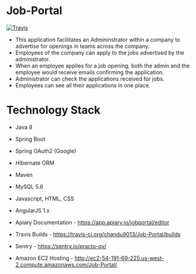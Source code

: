 # Job-Portal

[![Travis](https://img.shields.io/travis/chandu9013/Job-Portal.svg)](https://github.com/chandu9013/Job-Portal)

- This application facilitates an Admininstrator within a company to advertise for openings in teams across the company.
- Employees of the company can apply to the jobs advertised by the administrator.
- When an employee applies for a job opening, both the admin and the employee would receive emails confirming the application.
- Administrator can check the applications received for jobs.
- Employees can see all their applications in one place.

# Technology Stack

- Java 8
- Spring Boot
- Spring OAuth2 (Google)
- Hibernate ORM
- Maven
- MySQL 5.6
- Javascript, HTML, CSS
- AngularJS 1.x


- Apiary Documentation - https://app.apiary.io/jobportal/editor

- Travis Builds - https://travis-ci.org/chandu9013/Job-Portal/builds

- Sentry - https://sentry.io/practo-qv/

- Amazon EC2 Hosting - http://ec2-54-191-69-225.us-west-2.compute.amazonaws.com/Job-Portal/
